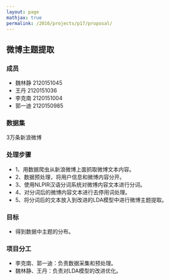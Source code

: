 ```yaml
---
layout: page
mathjax: true
permalink: /2016/projects/p17/proposal/
---
```


## 微博主题提取

### 成员

- 魏林静	2120151045
- 王丹	2120151036
- 李克南	2120151004
- 郭一迪	2120150985


### 数据集
3万条新浪微博


### 处理步骤
- 1、用数据爬虫从新浪微博上面抓取微博文本内容。
- 2、数据预处理，将用户信息和微博内容分开。
- 3、使用NLPIR汉语分词系统对微博内容文本进行分词。
- 4、对分词后的微博内容文本进行去停用词处理。
- 5、将分词后的文本放入到改进的LDA模型中进行微博主题提取。

### 目标
- 得到数据中主题的分布。

### 项目分工
- 李克南、郭一迪：负责数据采集和预处理。
- 魏林静、王丹：负责对LDA模型的改进优化。

